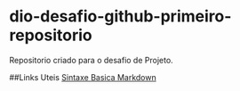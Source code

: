# dio-desafio-github-primeiro-repositorio
Repositorio criado para o desafio de Projeto.

##Links Uteis
[Sintaxe Basica Markdown](https://www.markdownguide.org/basic-syntax/)

